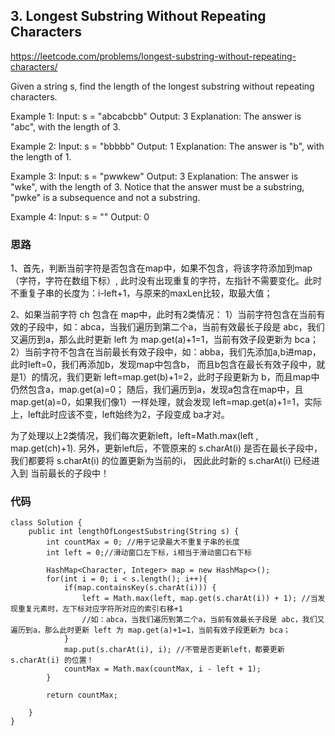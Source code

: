 ## 3. Longest Substring Without Repeating Characters
https://leetcode.com/problems/longest-substring-without-repeating-characters/

Given a string s, find the length of the longest substring without repeating characters.


Example 1:
Input: s = "abcabcbb"
Output: 3
Explanation: The answer is "abc", with the length of 3.

Example 2:
Input: s = "bbbbb"
Output: 1
Explanation: The answer is "b", with the length of 1.

Example 3:
Input: s = "pwwkew"
Output: 3
Explanation: The answer is "wke", with the length of 3.
Notice that the answer must be a substring, "pwke" is a subsequence and not a substring.

Example 4:
Input: s = ""
Output: 0

### 思路
1、首先，判断当前字符是否包含在map中，如果不包含，将该字符添加到map（字符，字符在数组下标）,
此时没有出现重复的字符，左指针不需要变化。此时不重复子串的长度为：i-left+1，与原来的maxLen比较，取最大值；

2、如果当前字符 ch 包含在 map中，此时有2类情况：
1）当前字符包含在当前有效的子段中，如：abca，当我们遍历到第二个a，当前有效最长子段是 abc，我们又遍历到a，那么此时更新 left 为 map.get(a)+1=1，当前有效子段更新为 bca；
2）当前字符不包含在当前最长有效子段中，如：abba，我们先添加a,b进map，此时left=0，我们再添加b，发现map中包含b，
而且b包含在最长有效子段中，就是1）的情况，我们更新 left=map.get(b)+1=2，此时子段更新为 b，而且map中仍然包含a，map.get(a)=0；
随后，我们遍历到a，发现a包含在map中，且map.get(a)=0，如果我们像1）一样处理，就会发现 left=map.get(a)+1=1，实际上，left此时应该不变，left始终为2，子段变成 ba才对。

为了处理以上2类情况，我们每次更新left，left=Math.max(left , map.get(ch)+1).
另外，更新left后，不管原来的 s.charAt(i) 是否在最长子段中，我们都要将 s.charAt(i) 的位置更新为当前的i，
因此此时新的 s.charAt(i) 已经进入到 当前最长的子段中！
            
### 代码
```
class Solution {
    public int lengthOfLongestSubstring(String s) {
        int countMax = 0; //用于记录最大不重复子串的长度
        int left = 0;//滑动窗口左下标，i相当于滑动窗口右下标

        HashMap<Character, Integer> map = new HashMap<>();
        for(int i = 0; i < s.length(); i++){ 
            if(map.containsKey(s.charAt(i))) {
                left = Math.max(left, map.get(s.charAt(i)) + 1); //当发现重复元素时，左下标对应字符所对应的索引右移+1
                //如：abca，当我们遍历到第二个a，当前有效最长子段是 abc，我们又遍历到a，那么此时更新 left 为 map.get(a)+1=1，当前有效子段更新为 bca；
            }
            map.put(s.charAt(i), i); //不管是否更新left，都要更新 s.charAt(i) 的位置！
            countMax = Math.max(countMax, i - left + 1);
        }
        
        return countMax; 

    }
}
```
